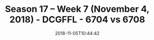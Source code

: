 ---
title: Season 17 – Week 7 (November 4, 2018) - DCGFFL - 6704 vs 6708
teams_score:
- team: 6704
  score:
- team: 6708
  score: 6
mvp: E. Green (Red), J. Moseman (White)
game-ball: D. Hughes (Red), Not Attributed (White)
season: 17
week: 7
date: '2018-11-05T10:44:42'
pageid: season-17-week-7-november-4-2018-6704-vs-6708
---